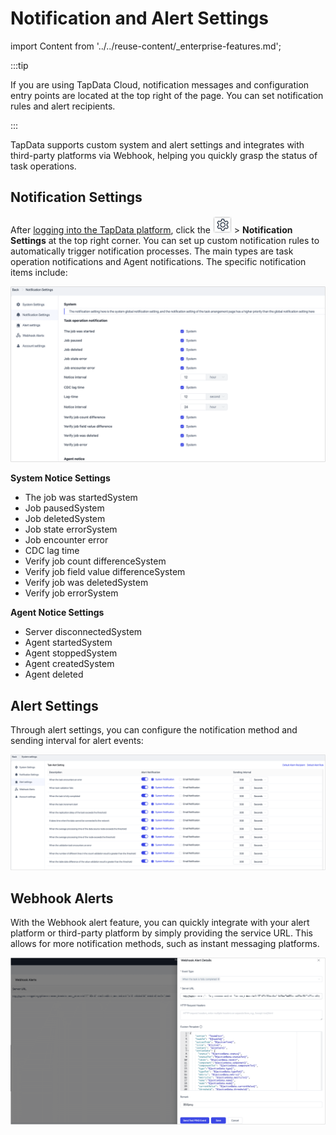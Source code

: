 # Notification and Alert Settings

import Content from '../../reuse-content/_enterprise-features.md';

<Content />

:::tip

If you are using TapData Cloud, notification messages and configuration entry points are located at the top right of the page. You can set notification rules and alert recipients.

:::

TapData supports custom system and alert settings and integrates with third-party platforms via Webhook, helping you quickly grasp the status of task operations.

## Notification Settings

After [logging into the TapData platform](../log-in.md), click the ![setting_icon](../../images/setting_icon.png) > **Notification Settings** at the top right corner. You can set up custom notification rules to automatically trigger notification processes. The main types are task operation notifications and Agent notifications. The specific notification items include:

![Notification Settings](../../images/system_notification_1.png)

**System Notice Settings**

- The job was startedSystem
- Job pausedSystem
- Job deletedSystem
- Job state errorSystem
- Job encounter error
- CDC lag time
- Verify job count differenceSystem
- Verify job field value differenceSystem
- Verify job was deletedSystem
- Verify job errorSystem

**Agent Notice Settings**

- Server disconnectedSystem
- Agent startedSystem
- Agent stoppedSystem
- Agent createdSystem
- Agent deleted

## Alert Settings

Through alert settings, you can configure the notification method and sending interval for alert events:

![](../../images/system_notification_2.png)

## Webhook Alerts

With the Webhook alert feature, you can quickly integrate with your alert platform or third-party platform by simply providing the service URL. This allows for more notification methods, such as instant messaging platforms.

![Webhook Settings](../../images/webhook_settings.png)
